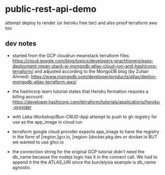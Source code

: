 # public-rest-api-demo
attempt deploy to render (or heroku free tier) and also proof terraform aws too



## dev notes

- started from the GCP cloudrun meanstack terraform files: https://cloud.google.com/blog/topics/developers-practitioners/easy-deployment-mean-stack-w-mongodb-atlas-cloud-run-and-hashicorp-terraform/
and adjusted according to the MongoDB blog (by Zuhair Ahmed): https://www.mongodb.com/developer/products/atlas/deploy-mongodb-atlas-terraform-aws/

- the hashicorp learn tutorial states that Heroku formation requires a billing account: https://developer.hashicorp.com/terraform/tutorials/applications/heroku-provider

- with Leka-Workshop/Bun-CRUD-App attempt to push to gh registry for use as the app_image in cloud run

- terraform google cloud provider expects app_image to have the registry in the form of [region.]gcr.io, [region-]docker.pkg.dev or docker.io BUT we wanted to use ghcr.io

- the connection string for the original GCP tutorial didn't need the db_name because the nodejs logic has it in the connect call. We had to append it the the ATLAS_URI since the bun/elysia example is db_name agnostic.

